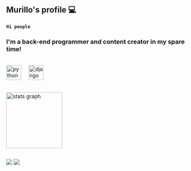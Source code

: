 ## Murillo's profile 💻
**`Hi people`**
### I'm a back-end programmer and content creator in my spare time!

<div style="display: inline_block"><br>
<div align="left">
  <img src="https://skillicons.dev/icons?i=py" height="40" alt="python logo"  />
  <img width="12" />
  <img src="https://cdn.worldvectorlogo.com/logos/django.svg" alt="django" width="40" height="40" /> </a> </p>
</div>
  
##

<div align="left">
  <img src="https://github-readme-stats.vercel.app/api?username=murillosnds&hide_title=true&hide_rank=false&show_icons=true&include_all_commits=true&count_private=true&disable_animations=false&theme=react&locale=en&hide_border=false&order=1" height="150" alt="stats graph"  />
</div>

###

##

<div> 
  <a href="https://www.youtube.com/@techroomofc" target="_blank"><img src="https://i.imgur.com/L4XylwY.png" target="_blank"></a>
<a href = "mailto:murillosnds@gmail.com"><img src="https://img.shields.io/badge/-Gmail-%23333?style=for-the-badge&logo=gmail&logoColor=white" target="_blank"></a>
